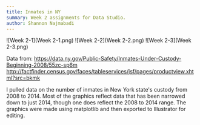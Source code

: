 ```yaml
---
title: Inmates in NY
summary: Week 2 assignments for Data Studio.
author: Shannon Najmabadi
---
```


![Week 2-1](Week 2-1.png)
![Week 2-2](Week 2-2.png)
![Week 2-3](Week 2-3.png)

Data from:
https://data.ny.gov/Public-Safety/Inmates-Under-Custody-Beginning-2008/55zc-sp6m
http://factfinder.census.gov/faces/tableservices/jsf/pages/productview.xhtml?src=bkmk


I pulled data on the number of inmates in New York state's custody from 2008 to 2014. Most of the graphics reflect data that has been narrowed down to just 2014, though one does reflect the 2008 to 2014 range. The graphics were made using matplotlib and then exported to Illustrator for editing.

